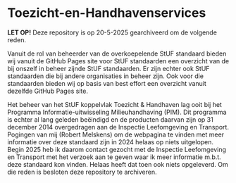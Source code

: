 # Toezicht-en-Handhavenservices

**LET OP!** Deze repository is op 20-5-2025 gearchiveerd om de volgende reden.

Vanuit de rol van beheerder van de overkoepelende StUF standaard bieden wij vanuit de GitHub Pages site voor StUF standaarden een overzicht van de bij onszelf in beheer zijnde StUF standaarden. Er zijn echter ook StUF standaarden die bij andere organisaties in beheer zijn. Ook voor die standaarden bieden wij op basis van best effort een overzicht vanuit dezelfde GitHub Pages site.

Het beheer van het StUF koppelvlak Toezicht & Handhaven lag ooit bij het Programma Informatie-uitwisseling Milieuhandhaving (PIM). Dit programma is echter al lang geleden beëindigd en de producten daarvan zijn op 31 december 2014 overgedragen aan de Inspectie Leefomgeving en Transport. Pogingen van mij (Robert Melskens) om de webpagina te vinden met meer informatie over deze standaard zijn in 2024 helaas op niets uitgelopen. Begin 2025 heb ik daarom contact gezocht met de Inspectie Leefomgeving en Transport met het verzoek aan te geven waar ik meer informatie m.b.t. deze standaard kon vinden. Helaas heeft dat toen ook niets opgeleverd. Om die reden is besloten deze repository te archiveren.



